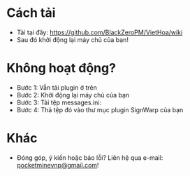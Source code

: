 # Cách tải
- Tải tại đây: https://github.com/BlackZeroPM/VietHoa/wiki
- Sau đó khởi động lại máy chủ của bạn!
# Không hoạt động?
- Bước 1: Vẫn tải plugin ở trên
- Bước 2: Khởi động lại máy chủ của bạn
- Bước 3: Tải tệp messages.ini:
- Bước 4: Thả tệp đó vào thư mục plugin SignWarp của bạn
# Khác
- Đóng góp, ý kiến hoặc báo lỗi? Liên hệ qua e-mail: pocketminevnp@gmail.com!

